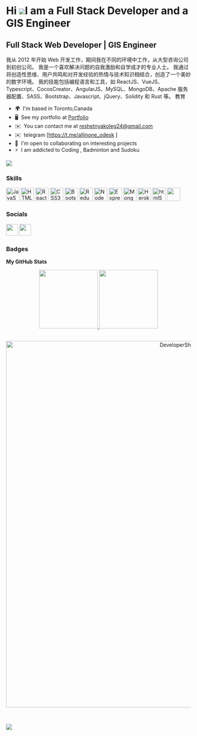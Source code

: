 Hi ![](https://user-images.githubusercontent.com/18350557/176309783-0785949b-9127-417c-8b55-ab5a4333674e.gif)I am a Full Stack Developer and a GIS Engineer
======================================================================================================================================

Full Stack Web Developer | GIS Engineer
------------------------

我从 2012 年开始 Web 开发工作，期间我在不同的环境中工作，从大型咨询公司到初创公司。 我是一个喜欢解决问题的自我激励和自学成才的专业人士。 我通过将创造性思维、用户共鸣和对开发经验的热情与技术知识相结合，创造了一个美妙的数字环境。 我的技能包括编程语言和工具，如 ReactJS、VueJS、Typescript、CocosCreator、AngularJS、MySQL、MongoDB、Apache 服务器配置、SASS、Bootstrap、Javascript、jQuery、Solidity 和 Rust 等。
教育


* 🌍  I'm based in Toronto,Canada
* 🖥️  See my portfolio at <a href="https://rmonet.github.io" target="_blank">Portfolio</a>
* ✉️  You can contact me at [reshetnyakoleg24@gmail.com
](mailto:everyone20171203@outlook.com)
* ✉️  telegram [https://t.me/allinone_odesk
]
* 🤝  I'm open to collaborating on interesting projects
* ⚡  I am addicted to Coding , Badminton and Sudoku

<a href="https://www.github.com/reshetoleg" target="_blank" rel="noreferrer"><img
src="https://img.shields.io/github/followers/reshetoleg?logo=github&style=for-the-badge&color=0891b2&labelColor=1c1917" /></a>

### Skills


<p align="left">
<a href="https://developer.mozilla.org/en-US/docs/Web/JavaScript" target="_blank" rel="noreferrer"><img src="https://raw.githubusercontent.com/danielcranney/readme-generator/main/public/icons/skills/javascript-colored.svg" width="36" height="36" alt="JavaScript" /></a>
<!-- <a href="https://www.typescriptlang.org/" target="_blank" rel="noreferrer"><img src="https://raw.githubusercontent.com/danielcranney/readme-generator/main/public/icons/skills/typescript-colored.svg" width="36" height="36" alt="TypeScript" /></a> -->
<a href="https://developer.mozilla.org/en-US/docs/Glossary/HTML5" target="_blank" rel="noreferrer"><img src="https://raw.githubusercontent.com/danielcranney/readme-generator/main/public/icons/skills/html5-colored.svg" width="36" height="36" alt="HTML5" /></a>
<a href="https://reactjs.org/" target="_blank" rel="noreferrer"><img src="https://raw.githubusercontent.com/danielcranney/readme-generator/main/public/icons/skills/react-colored.svg" width="36" height="36" alt="React" /></a>
<a href="https://www.w3.org/TR/CSS/#css" target="_blank" rel="noreferrer"><img src="https://raw.githubusercontent.com/danielcranney/readme-generator/main/public/icons/skills/css3-colored.svg" width="36" height="36" alt="CSS3" /></a>
<a href="https://getbootstrap.com/" target="_blank" rel="noreferrer"><img src="https://raw.githubusercontent.com/danielcranney/readme-generator/main/public/icons/skills/bootstrap-colored.svg" width="36" height="36" alt="Bootstrap" /></a>
<a href="https://redux.js.org/" target="_blank" rel="noreferrer"><img src="https://raw.githubusercontent.com/danielcranney/readme-generator/main/public/icons/skills/redux-colored.svg" width="36" height="36" alt="Redux" /></a>
<a href="https://nodejs.org/en/" target="_blank" rel="noreferrer"><img src="https://raw.githubusercontent.com/danielcranney/readme-generator/main/public/icons/skills/nodejs-colored.svg" width="36" height="36" alt="NodeJS" /></a>
<a href="https://expressjs.com/" target="_blank" rel="noreferrer"><img src="https://raw.githubusercontent.com/danielcranney/readme-generator/main/public/icons/skills/express-colored-dark.svg" width="36" height="36" alt="Express" /></a>
<a href="https://www.mongodb.com/" target="_blank" rel="noreferrer"><img src="https://raw.githubusercontent.com/danielcranney/readme-generator/main/public/icons/skills/mongodb-colored.svg" width="36" height="36" alt="MongoDB" /></a>
<a href="https://www.heroku.com/" target="_blank" rel="noreferrer"><img src="https://raw.githubusercontent.com/danielcranney/readme-generator/main/public/icons/skills/heroku-colored.svg" width="36" height="36" alt="Heroku" /></a>
<img
      src="https://pbs.twimg.com/profile_images/1244925541448286208/rzylUjaf_400x400.jpg"
      alt="html5" width="36" height="36" />     
 <img
      src="https://authy.com/wp-content/uploads/npm-logo.png"
      width="36" height="36" />
</p>


### Socials

<p align="left"> <a href="https://codesandbox.io/u/kapoorshubham483" target="_blank" rel="noreferrer"><img src="https://raw.githubusercontent.com/danielcranney/readme-generator/main/public/icons/socials/codesandbox-dark.svg" width="32" height="32" /></a> <a href="https://www.github.com/reshetoleg" target="_blank" rel="noreferrer"><img src="https://raw.githubusercontent.com/danielcranney/readme-generator/main/public/icons/socials/github-dark.svg" width="32" height="32" /></a> </p>

### Badges

<b>My GitHub Stats</b>

<div align="center">

<a href="https://github.com/reshetoleg">

<img height="160em" src="https://github-readme-stats-eight-theta.vercel.app/api?username=DeveloperShubhamKapoor&show_icons=true&theme=algolia&include_all_commits=true&count_private=true"/>

<img height="160em" src="https://github-readme-stats-eight-theta.vercel.app/api/top-langs/?username=DeveloperShubhamKapoor&layout=compact&langs_count=5&theme=algolia"/>

</a>
</div>
<br>
<p align="center"> <a href="https://github.com/ryo-ma/github-profile-trophy"><img width="1000px" src="https://github-profile-trophy.vercel.app/?username=DeveloperShubhamKapoor" alt="DeveloperShubhamKapoor" /></a> </p>
<br>

<!-- <p><img align="center" src="https://github-readme-stats.vercel.app/api?username=123bhagesh&show_icons=true&locale=en&bg_color=0d1117&text_color=ffffff&repo=convoychat"
    alt="adam-pw" /></p> -->

<a href="http://www.github.com/DeveloperShubhamKapoor"><img src="https://github-readme-streak-stats.herokuapp.com/?user=DeveloperShubhamKapoor&stroke=ffffff&background=1c1917&ring=0891b2&fire=0891b2&currStreakNum=ffffff&currStreakLabel=0891b2&sideNums=ffffff&sideLabels=ffffff&dates=ffffff&hide_border=true" /></a>

<!-- <a href="http://www.github.com/DeveloperShubhamKapoor"><img src="https://activity-graph.herokuapp.com/graph?username=DeveloperShubhamKapoor&bg_color=1c1917&color=ffffff&line=0891b2&point=ffffff&area_color=1c1917&area=true&hide_border=true&custom_title=GitHub%20Commits%20Graph" alt="GitHub Commits Graph" /></a> -->

<!-- <a href="https://github.com/DeveloperShubhamKapoor" align="left"><img src="https://github-readme-stats.vercel.app/api/top-langs/?username=DeveloperShubhamKapoor&langs_count=10&title_color=0891b2&text_color=ffffff&icon_color=0891b2&bg_color=1c1917&hide_border=true&locale=en&custom_title=Top%20%Languages" alt="Top Languages" /></a> -->
